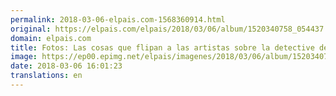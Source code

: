 ```yaml
---
permalink: 2018-03-06-elpais.com-1568360914.html
original: https://elpais.com/elpais/2018/03/06/album/1520340758_054437.html#?ref=rss&format=simple&link=link
domain: elpais.com
title: Fotos: Las cosas que flipan a las artistas sobre la detective de Marvel Jessica Jones
image: https://ep00.epimg.net/elpais/imagenes/2018/03/06/album/1520340758_054437_1520341595_rrss_normal.jpg
date: 2018-03-06 16:01:23
translations: en
---
```


